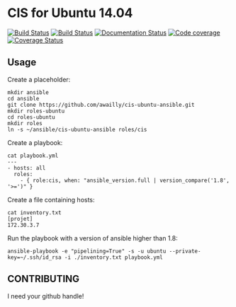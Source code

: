 CIS for Ubuntu 14.04
====================

[![Build Status](https://travis-ci.org/awailly/cis-ubuntu-ansible.svg?branch=master)](https://travis-ci.org/awailly/cis-ubuntu-ansible)  [![Build Status](https://drone.io/github.com/awailly/cis-ubuntu-ansible/status.png)](https://drone.io/github.com/awailly/cis-ubuntu-ansible/latest)  [![Documentation Status](https://readthedocs.org/projects/cis-ubuntu-ansible/badge/?version=latest)](https://readthedocs.org/projects/cis-ubuntu-ansible/?badge=latest)  [![Code coverage](https://drone.io/github.com/awailly/cis-ubuntu-ansible/files/coverage.png?version=latest)](https://drone.io/github.com/awailly/cis-ubuntu-ansible)  [![Coverage Status](https://coveralls.io/repos/awailly/cis-ubuntu-ansible/badge.svg?branch=master)](https://coveralls.io/r/awailly/cis-ubuntu-ansible?branch=fixtravis)

Usage
-----

Create a placeholder:

    mkdir ansible
    cd ansible
    git clone https://github.com/awailly/cis-ubuntu-ansible.git
    mkdir roles-ubuntu
    cd roles-ubuntu
    mkdir roles
    ln -s ~/ansible/cis-ubuntu-ansible roles/cis

Create a playbook:

    cat playbook.yml
    ---
    - hosts: all
      roles:
        - { role:cis, when: "ansible_version.full | version_compare('1.8', '>=')" }

Create a file containing hosts:

    cat inventory.txt
    [projet]
    172.30.3.7

Run the playbook with a version of ansible higher than 1.8:

    ansible-playbook -e "pipelining=True" -s -u ubuntu --private-key=~/.ssh/id_rsa -i ./inventory.txt playbook.yml

CONTRIBUTING
------------

I need your github handle!
